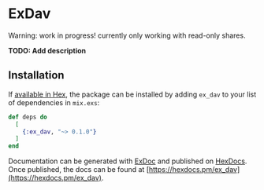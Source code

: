 # ExDav

Warning: work in progress! currently only working with read-only shares.

**TODO: Add description**

## Installation

If [available in Hex](https://hex.pm/docs/publish), the package can be installed
by adding `ex_dav` to your list of dependencies in `mix.exs`:

```elixir
def deps do
  [
    {:ex_dav, "~> 0.1.0"}
  ]
end
```

Documentation can be generated with [ExDoc](https://github.com/elixir-lang/ex_doc)
and published on [HexDocs](https://hexdocs.pm). Once published, the docs can
be found at [https://hexdocs.pm/ex_dav](https://hexdocs.pm/ex_dav).

